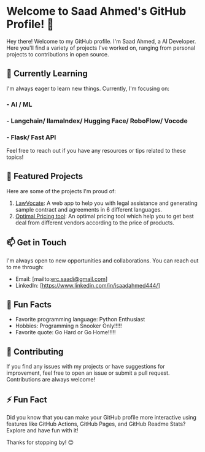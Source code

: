 # Welcome to Saad Ahmed's GitHub Profile! 👋

Hey there! Welcome to my GitHub profile. I'm Saad Ahmed, a AI Developer. Here you'll find a variety of projects I've worked on, ranging from personal projects to contributions in open source.

## 🌱 Currently Learning

I'm always eager to learn new things. Currently, I'm focusing on:

### - AI / ML 
### - Langchain/ llamaIndex/ Hugging Face/ RoboFlow/ Vocode
### - Flask/ Fast API

Feel free to reach out if you have any resources or tips related to these topics!

## 🔭 Featured Projects

Here are some of the projects I'm proud of:

1. [LawVocate](https://lawvocate-ai.vercel.app/): A web app to help you with legal assistance and generating sample contract and agreements in 6 different languages.
2. [Optimal Pricing tool](link-to-project): An optimal pricing tool which help you to get best deal from different vendors according to the price of products.

## 📫 Get in Touch

I'm always open to new opportunities and collaborations. You can reach out to me through:

- Email: [mailto:erc.saadi@gmail.com]
- LinkedIn: [https://www.linkedin.com/in/isaadahmed444/]


## 💬 Fun Facts

- Favorite programming language: Python Enthusiast
- Hobbies: Programming n Snooker Only!!!!!
- Favorite quote: Go Hard or Go Home!!!!!

## 🤝 Contributing

If you find any issues with my projects or have suggestions for improvement, feel free to open an issue or submit a pull request. Contributions are always welcome!

## ⚡ Fun Fact

Did you know that you can make your GitHub profile more interactive using features like GitHub Actions, GitHub Pages, and GitHub Readme Stats? Explore and have fun with it!

Thanks for stopping by! 😊

